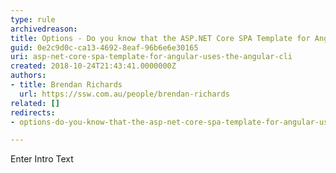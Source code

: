 ```yaml
---
type: rule
archivedreason: 
title: Options - Do you know that the ASP.NET Core SPA Template for Angular uses the Angular CLI?
guid: 0e2c9d0c-ca13-4692-8eaf-96b6e6e30165
uri: asp-net-core-spa-template-for-angular-uses-the-angular-cli
created: 2018-10-24T21:43:41.0000000Z
authors:
- title: Brendan Richards
  url: https://ssw.com.au/people/brendan-richards
related: []
redirects:
- options-do-you-know-that-the-asp-net-core-spa-template-for-angular-uses-the-angular-cli

---
```



Enter Intro Text
<br><excerpt class='endintro'></excerpt><br>



